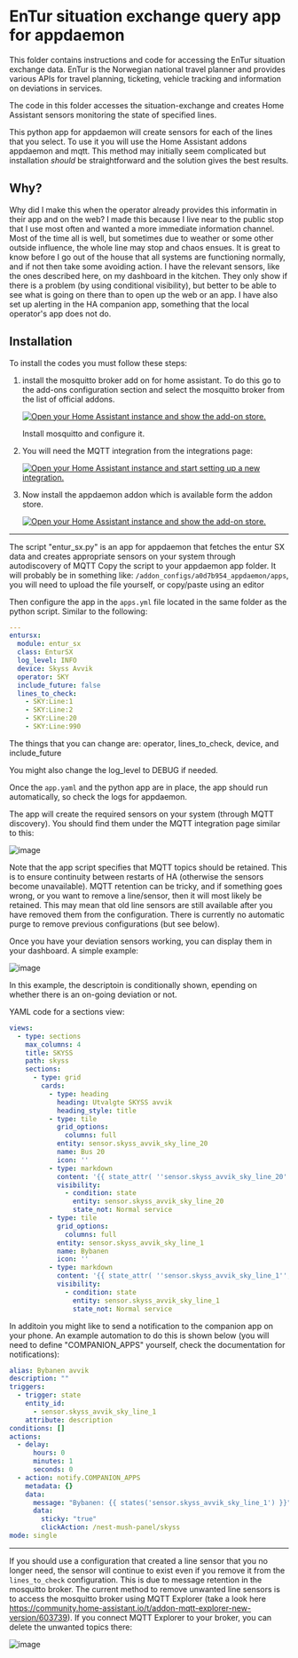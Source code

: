 # EnTur situation exchange query app for appdaemon

This folder contains instructions and code for accessing the EnTur situation exchange data. EnTur is the Norwegian
national travel planner and provides various APIs for travel planning, ticketing, vehicle tracking and 
information on deviations in services.

The code in this folder accesses the situation-exchange and creates Home Assistant sensors monitoring the state of specified lines.

This python app for appdaemon will create sensors for each of the lines that you select. 
To use it you will use the Home Assistant addons appdaemon and mqtt. This method may initially seem 
complicated but installation *should* be straightforward and the solution gives the best results.

## Why?

Why did I make this when the operator already provides this informatin in their app and on the web? I made this 
because I live near to the public stop that I use most often and wanted a more immediate information channel. Most of the time all is well, but sometimes
due to weather or some other outside influence, the whole line may stop and chaos ensues. It is great to 
know before I go out of the house that all systems are functioning normally, and if not then take some
avoiding action. I have the relevant sensors, like the ones described here, on my dashboard in the kitchen. They only show if there is
a problem (by using conditional visibility), but better to be able to see what is going on there than to open up the web or an app. 
I have also set up alerting in the HA companion app, something that 
the local operator's app does not do.

## Installation

To install the codes you must follow these steps:

1. install the mosquitto broker add on for home assistant. To do this go to the add-ons configuration section and select the mosquitto broker from the list of official addons.

   [![Open your Home Assistant instance and show the add-on store.](https://my.home-assistant.io/badges/supervisor_store.svg)](https://my.home-assistant.io/redirect/supervisor_store/)

   Install mosquitto and configure it.

1. You will need the MQTT integration from the integrations page:
   
   [![Open your Home Assistant instance and start setting up a new integration.](https://my.home-assistant.io/badges/config_flow_start.svg)](https://my.home-assistant.io/redirect/config_flow_start/?domain=mqtt)

1. Now install the appdaemon addon which is available form the addon store.

   [![Open your Home Assistant instance and show the add-on store.](https://my.home-assistant.io/badges/supervisor_store.svg)](https://my.home-assistant.io/redirect/supervisor_store/)

-----------------------------
The script "entur_sx.py" is an app for appdaemon that fetches the entur SX data and creates appropriate sensors on your system through autodiscovery of MQTT
Copy the script to your appdaemon app folder. It will probably be in something like: ```/addon_configs/a0d7b954_appdaemon/apps```, you will need 
to upload the file yourself, or copy/paste using an editor

Then configure the app in the ```apps.yml``` file located in the same folder as the python script. Similar to the following:

```yaml
---
entursx:
  module: entur_sx
  class: EnturSX
  log_level: INFO
  device: Skyss Avvik
  operator: SKY
  include_future: false
  lines_to_check:
    - SKY:Line:1
    - SKY:Line:2
    - SKY:Line:20
    - SKY:Line:990
```

The things that you can change are: operator, lines_to_check, device, and include_future

You might also change the log_level to DEBUG if needed.

Once the ```app.yaml``` and the python app are in place, the app should run automatically, so check the logs for appdaemon.

The app will create the required sensors on your system (through MQTT discovery). You should find them
under the MQTT integration page similar to this:

![image](https://github.com/user-attachments/assets/356eb486-38de-40bd-ab11-5d9eb3e1dea0)

Note that the app script specifies that MQTT topics should be retained. This is to ensure continuity between restarts
of HA (otherwise the sensors become unavailable). MQTT retention can be tricky, and if something goes wrong, or you want to remove a line/sensor, then 
it will most likely be retained. This may mean that old line sensors are still available after you have 
removed them from the configuration. There is currently no automatic purge to remove previous configurations (but see below).

Once you have your deviation sensors working, you can display them in your dashboard. A simple example:

![image](https://github.com/user-attachments/assets/27f9ddef-6c2a-4432-bdb1-5c0c280de0b7)

In this example, the descriptoin is conditionally shown, epending on whether there is an on-going deviation or not.

YAML code for a sections view:
```yaml
views:
  - type: sections
    max_columns: 4
    title: SKYSS
    path: skyss
    sections:
      - type: grid
        cards:
          - type: heading
            heading: Utvalgte SKYSS avvik
            heading_style: title
          - type: tile
            grid_options:
              columns: full
            entity: sensor.skyss_avvik_sky_line_20
            name: Bus 20
            icon: ''
          - type: markdown
            content: '{{ state_attr( ''sensor.skyss_avvik_sky_line_20'', ''description'') }}'
            visibility:
              - condition: state
                entity: sensor.skyss_avvik_sky_line_20
                state_not: Normal service
          - type: tile
            grid_options:
              columns: full
            entity: sensor.skyss_avvik_sky_line_1
            name: Bybanen
            icon: ''
          - type: markdown
            content: '{{ state_attr( ''sensor.skyss_avvik_sky_line_1'', ''description'') }}'
            visibility:
              - condition: state
                entity: sensor.skyss_avvik_sky_line_1
                state_not: Normal service
```

In additoin you might like to send a notification to the companion app on your phone. An example 
automation to do this is shown below (you will need to define "COMPANION_APPS" yourself, check the documentation for notifications):

```yaml
alias: Bybanen avvik
description: ""
triggers:
  - trigger: state
    entity_id:
      - sensor.skyss_avvik_sky_line_1
    attribute: description
conditions: []
actions:
  - delay:
      hours: 0
      minutes: 1
      seconds: 0
  - action: notify.COMPANION_APPS
    metadata: {}
    data:
      message: "Bybanen: {{ states('sensor.skyss_avvik_sky_line_1') }}"
      data:
        sticky: "true"
        clickAction: /nest-mush-panel/skyss
mode: single
```
--------------------------------------------------------
If you should use a configuration that created a line sensor that you no longer need, the sensor will continue to exist even if you remove it from the ```lines_to_check``` configuration. This is due to
message retention in the mosquitto broker. The current method to remove unwanted line sensors is to access the mosquitto broker using MQTT Explorer (take a look here https://community.home-assistant.io/t/addon-mqtt-explorer-new-version/603739). If you connect MQTT Explorer to your broker, you can delete the unwanted topics there:

![image](https://github.com/user-attachments/assets/b0f9e176-149b-41f1-9038-f2b5f30b3bec)


